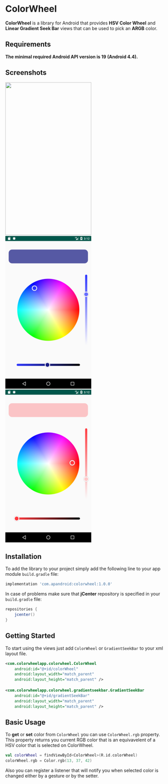# ColorWheel

**ColorWheel** is a library for Android that provides **HSV Color Wheel**
and **Linear Gradient Seek Bar** views that can be used to pick an **ARGB** color.

## Requirements

**The minimal required Android API version is 19 (Android 4.4).**

## Screenshots

<img src="screenshots/preview_gif_00.gif" width="270" height="480">
<img src="screenshots/screenshot_00.png" width="270" height="480">
<img src="screenshots/screenshot_01.png" width="270" height="480">

## Installation

To add the library to your project simply add the following line to
your app module `build.gradle` file:

```groovy
implementation 'com.apandroid:colorwheel:1.0.0'
```

In case of problems make sure that **jCenter** repository is specified in
your `build.gradle` file:

```groovy
repositories {
    jcenter()
}
```

## Getting Started

To start using the views just add `ColorWheel` or `GradientSeekBar` to your xml layout file.

```xml
<com.colorwheelapp.colorwheel.ColorWheel
    android:id="@+id/colorWheel"
    android:layout_width="match_parent"
    android:layout_height="match_parent" />

<com.colorwheelapp.colorwheel.gradientseekbar.GradientSeekBar
    android:id="@+id/gradientSeekBar"
    android:layout_width="match_parent"
    android:layout_height="match_parent" />
```

## Basic Usage

To **get** or **set** color from `ColorWheel` you can use `ColorWheel.rgb` property. This property returns you current RGB color that is an
equivavelent of a HSV color that is selected on ColorWheel.

```kotlin
val colorWheel = findViewById<ColorWheel>(R.id.colorWheel)
colorWheel.rgb = Color.rgb(13, 37, 42)
```

Also you can register a listener that will notify you when selected color is changed either by a gesture or by the setter.

```kotlin

```

